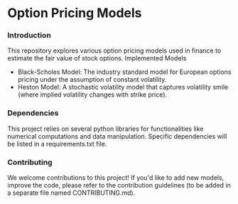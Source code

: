 # Option Pricing Models

### Introduction

This repository explores various option pricing models used in finance to estimate the fair value of stock options.
Implemented Models

- Black-Scholes Model: The industry standard model for European options pricing under the assumption of constant volatility.
- Heston Model: A stochastic volatility model that captures volatility smile (where implied volatility changes with strike price).

### Dependencies

This project relies on several python libraries for functionalities like numerical computations and data manipulation. Specific dependencies will be listed in a requirements.txt file.

### Contributing

We welcome contributions to this project! If you'd like to add new models, improve the code, please refer to the contribution guidelines (to be added in a separate file named CONTRIBUTING.md).

